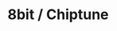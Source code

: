---
published: true
title: '8bit / Chiptune'
collection: ouiedire
release_date: '2006-12-01 00:00:00'
image:
    user/pages/01.Emissions/ouiedire-3/ouiedire_ouiedire-3_cover-1.png: { name: ouiedire_ouiedire-3_cover-1.png, type: image/png, size: 5550, path: user/pages/01.Emissions/ouiedire-3/ouiedire_ouiedire-3_cover-1.png }
number: '3'
slug: ouiedire-3
taxonomy:
    dj: 'Bozoo & Valkiri'
    artist: {  }
playlists:
    - { title: null, tracks: {  } }

---